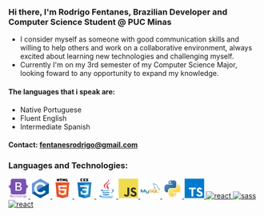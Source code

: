 ### Hi there, I'm Rodrigo Fentanes, Brazilian Developer and Computer Science Student @ PUC Minas

- I consider myself as someone with good communication skills and willing to help others and work on a collaborative environment, always excited about learning new technologies and challenging myself.
- Currently I'm on my 3rd semester of my Computer Science Major, looking foward to any opportunity to expand my knowledge.
#### The languages that i speak are:
- Native Portuguese
- Fluent English
- Intermediate Spanish

#### Contact: <fentanesrodrigo@gmail.com>

<h3 align="left">Languages and Technologies:</h3>
<a href="https://getbootstrap.com" target="_blank"> <img
        src="https://raw.githubusercontent.com/devicons/devicon/master/icons/bootstrap/bootstrap-plain-wordmark.svg"
        alt="bootstrap" width="40" height="40" /> </a> <a href="https://www.cprogramming.com/" target="_blank"> <img
        src="https://raw.githubusercontent.com/devicons/devicon/master/icons/c/c-original.svg" alt="c" width="40"
        height="40" /> </a> <a href="https://www.w3.org/html/" target="_blank"> <img
        src="https://raw.githubusercontent.com/devicons/devicon/master/icons/html5/html5-original-wordmark.svg"
        alt="html5" width="40" height="40" /> </a> <a href="https://www.w3schools.com/css/" target="_blank"> <img
        src="https://raw.githubusercontent.com/devicons/devicon/master/icons/css3/css3-original-wordmark.svg" alt="css3"
        width="40" height="40" /> </a> <a href="https://www.java.com" target="_blank"> <img
        src="https://raw.githubusercontent.com/devicons/devicon/master/icons/java/java-original.svg" alt="java"
        width="40" height="40" /> </a> <a href="https://developer.mozilla.org/en-US/docs/Web/JavaScript"
    target="_blank"> <img
        src="https://raw.githubusercontent.com/devicons/devicon/master/icons/javascript/javascript-original.svg"
        alt="javascript" width="40" height="40" /> </a> <a href="https://www.mysql.com/" target="_blank"> <img
        src="https://raw.githubusercontent.com/devicons/devicon/master/icons/mysql/mysql-original-wordmark.svg"
        alt="mysql" width="40" height="40" /> </a> <a href="https://www.python.org" target="_blank"> <img
        src="https://raw.githubusercontent.com/devicons/devicon/master/icons/python/python-original.svg" alt="python"
        width="40" height="40" /> </a> <a href="https://www.typescriptlang.org/" target="_blank"> <img
        src="https://raw.githubusercontent.com/devicons/devicon/master/icons/typescript/typescript-original.svg"
        alt="typescript" width="40" height="40" /> </a> <a href="https://reactjs.org/" target="_blank"> <img
        src="https://cdn.jsdelivr.net/gh/devicons/devicon/icons/react/react-original-wordmark.svg"
        alt="react" width="40" height="40" /> </a> <a href="https://sass-lang.com/" target="_blank"> <img
            src="https://cdn.jsdelivr.net/gh/devicons/devicon/icons/sass/sass-original.svg"
            alt="sass" width="40" height="40" /> </a> <a href="https://docs.microsoft.com/pt-br/sql/sql-server/?view=sql-server-ver16" target="_blank"> <img
                src="https://cdn.jsdelivr.net/gh/devicons/devicon/icons/microsoftsqlserver/microsoftsqlserver-plain.svg"
                alt="react" width="40" height="40" /> </a> </p>
